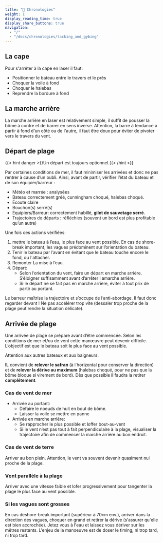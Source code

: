 ```yaml
---
title: "🔂 Chronologies"
weight: 1
display_reading_time: true
display_share_buttons: true
navigation:
  - "/"
  - "/docs/chronologies/tacking_and_gybing"
---
```

## La cape

Pour s'arrêter à la cape en laser il faut:

* Positionner le bateau entre le travers et le près
* Choquer la voile à fond
* Choquer le halebas
* Reprendre la bordure à fond

## La marche arrière

La marche arrière en laser est relativement simple, il suffit de pousser la bôme à contre et de barrer en sens inverse. Attention, la barre à tendance à partir à fond d'un côté ou de l'autre, il faut être doux pour éviter de pivoter vers le travers du vent.

## Départ de plage

{{< hint danger >}}Un départ est toujours optionnel.{{< /hint >}}

Par certaines conditions de mer, il faut minimiser les arrivées et donc ne pas rentrer à cause d’un oubli. Ainsi, avant de partir, vérifier l’état du bateau et de son équipier/barreur :

* Météo et marrée : analysées
* Bateau correctement gréé, cunningham choqué, halebas choqué.
* Écoute claire
* Bouchon(s) serré(s)
* Equipiers/Barreur: correctement habillé, **gilet de sauvetage serré**.
* Trajectoires de départs : réfléchies (souvent un bord est plus profitable qu’un autre)

Une fois ces actions vérifiées:

1. mettre le bateau à l’eau, le plus face au vent possible. En cas de shore-break important, les vagues prédominent sur l’orientation du bateau.
2. Tenir le bateau par l’avant en évitant que le bateau touche encore le fond, ou l'attacher.
3. Remonter La mise à l’eau.
4. Départ:
    * Selon l’orientation du vent, faire un départ en marche arrière. S’éloigner suffisamment avant d’arrêter l amarche arrière.
    * Si le départ ne se fait pas en marche arrière, éviter à tout prix de partir au portant.

Le barreur maîtrise la trajectoire et s’occupe de l’anti-abordage. Il faut donc regarder devant !
Ne pas accélérer trop vite (dessaler trop proche de la plage peut rendre la situation délicate).

## Arrivée de plage
Une arrivée de plage se prépare avant d’être commencée. Selon les conditions de mer et/ou de vent cette manœuvre peut devenir difficile. L’objectif est que le bateau soit le plus face au vent possible.

Attention aux autres bateaux et aux baigneurs.

IL convient de **relever le safran** (à l'horizontal pour conserver la direction) et de **relever la dérive au maximum** (halebas choqué, pour ne pas que la bôme bloque si virement de bord). Dès que possible il faudra la retirer **complêtement**.

### Cas de vent de mer

* Arrivée au portant:
    * Défaire le noeuds de huit en bout de bôme.
    * Laisser la voile se mettre en panne
* Arrivée en marche arrière:
    * Se rapprocher le plus possible et loffer bout-au-vent
    * Si le vent n’est pas tout à fait perpendiculaire à la plage, visualiser la trajectoire afin de commencer la marche arrière au bon endroit.

### Cas de vent de terre
Arriver au bon plein.
Attention, le vent va souvent devenir quasiment nul proche de la plage.

### Vent parallèle à la plage
Arriver avec une vitesse faible et lofer progressivement pour tangenter la plage le plus face au vent possible.

### Si les vagues sont grosses
En cas deshore-break important (supérieur à 70cm env.), arriver dans la direction des vagues, choquer en grand et retirer la dérive (s'assurer qu'elle est bien accrochée). Jetez vous à l'eau et laissez vous dériver sur les mêtres restants. L'enjeu de la manoeuvre est de doser le timing, ni trop tard, ni trop tard.
